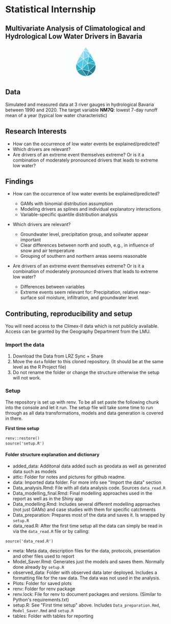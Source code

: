 # Statistical Internship
## Multivariate Analysis of Climatological and Hydrological Low Water Drivers in Bavaria
<p align="center">
<img src="attic/images.png" width="100" height="100" class="center">
</p>

## Data

Simulated and measured data at 3 river gauges in hydrological
Bavaria between 1990 and 2020.
The target variable **NM7Q**: lowest 7-day runoff mean of a year (typical
low water characteristic)

## Research Interests

* How can the occurrence of low water events be explained/predicted?
* Which drivers are relevant? 
* Are drivers of an extreme event themselves extreme? Or is it a combination of moderately pronounced drivers that leads to extreme low water?


## Findings 
* How can the occurrence of low water events be explained/predicted?
  - GAMs with binomial distribution assumption
  - Modeling drivers as splines and individual explanatory interactions
  - Variable-specific quantile distribution analysis
  
* Which drivers are relevant? 
  - Groundwater level, precipitation group, and soilwater appear important
  - Clear differences between north and south, e.g., in influence of snow and air temperature
  - Grouping of southern and northern areas seems reasonable

* Are drivers of an extreme event themselves extreme? Or is it a combination of moderately pronounced drivers that leads to extreme low water?
  - Differences between variables
  - Extreme events seem relevant for: Precipitation, relative near-surface soil moisture, infiltration, and groundwater level.

## Contributing, reproducibility and setup
You will need access to the Climex-II data which is not publicly available. Access can be granted by the Geography Department from the LMU.
### Import the data
1. Download the Data from LRZ Sync + Share
2. Move the `data` folder to this cloned repository. (It should be at the same level as the R Project file)
3. Do not rename the folder or change the structure otherwise the setup will not work.

### Setup
The repository is set up with renv. To be all set paste the following chunk into the console and let it run. The setup file will take some time to run through as all data transformations, models and data generation is covered in there.

**First time setup**
```
renv::restore()
source('setup.R')
```
#### Folder structure explanation and dictionary
* added_data: Additonal data added such as geodata as well as generated data such as models
* attic: Folder for notes and pictures for github readme.
* data: Imported data folder. For more info see "Import the data" section
* Data_analysis.Rmd: File with all data analysis code. Sources `data_read.R`
* Data_modelling_final.Rmd: Final modelling approaches used in the report as well as in the Shiny app
* Data_modelling.Rmd: Includes several different modelling approaches (not just GAMs) and case studies with them for specific catchments
* Data_preparation: Prepares most of the data and saves it. Is wrapped by `setup.R`
* data_read.R: After the first time setup all the data can simply be read in via the `data_read.R` file or by calling:
```
source('data_read.R')
```
* meta: Meta data, description files for the data, protocols, presentation and other files used to report
* Model_Saver.Rmd: Generates just the models and saves them. Normally done already by `setup.R`
* observed_data: Folder with observed data later deployed. Includes a formatting file for the raw data. The data was not used in the analysis. 
* Plots: Folder for saved plots
* renv: Folder for renv package
* renv.lock: File for renv to document packages and versions. (Similar to Python's requirements.txt)
* setup.R: See "First time setup" above. Includes `Data_preparation.Rmd`, `Model_Saver.Rmd` and `setup.R`
* tables: Folder with tables for reporting



